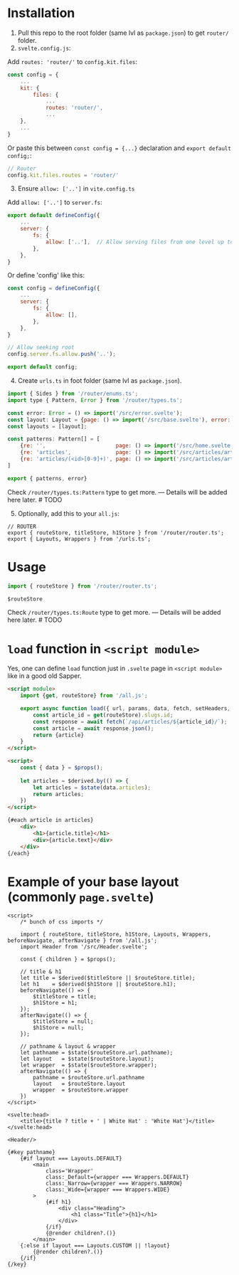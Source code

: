 # Installation

1. Pull this repo to the root folder (same lvl as `package.json`) to get `router/` folder.
2. `svelte.config.js`:

Add `routes: 'router/'` to `config.kit.files`:

```js
const config = {
    ...
    kit: {
        files: {
            ...
            routes: 'router/',
            ...
    },
    ...
}
```

Or paste this between `const config = {...}` declaration and `export default config;`:

```js
// Router
config.kit.files.routes = 'router/'
```

3. Ensure `allow: ['..']` in `vite.config.ts`
   
Add `allow: ['..']` to `server.fs`:

```js
export default defineConfig({
	...
    server: {
        fs: {
            allow: ['..'],  // Allow serving files from one level up to the project root
        },
    },
}
```

Or define 'config' like this:

```js
const config = defineConfig({
	...
    server: {
        fs: {
            allow: [],
        },
    },
}

// Allow seeking root
config.server.fs.allow.push('..');

export default config;
```

4. Create `urls.ts` in foot folder (same lvl as `package.json`).

```js
import { Sides } from '/router/enums.ts';
import type { Pattern, Error } from '/router/types.ts';

const error: Error = () => import('/src/error.svelte');
const layout: Layout = {page: () => import('/src/base.svelte'), error: error};
const layouts = [layout];

const patterns: Pattern[] = [
    {re: '',                      page: () => import('/src/home.svelte'), layouts},
    {re: 'articles',              page: () => import('/src/articles/articles.svelte'), layouts},
    {re: 'articles/(<id>[0-9]+)', page: () => import('/src/articles/article.svelte'), layouts},
]

export { patterns, error}
```

Check `/router/types.ts:Pattern` type to get more.
— Details will be added here later.  # TODO

5. Optionally, add this to your `all.js`:

```
// ROUTER
export { routeStore, titleStore, h1Store } from '/router/router.ts';
export { Layouts, Wrappers } from '/urls.ts';
```

# Usage

```js
import { routeStore } from '/router/router.ts';

$routeStore
```

Check `/router/types.ts:Route` type to get more.
— Details will be added here later.  # TODO

# `load` function in `<script module>`

Yes, one can define `load` function just in `.svelte` page in `<script module>` like in a good old Sapper.

```html
<script module>
    import {get, routeStore} from '/all.js';

    export async function load({ url, params, data, fetch, setHeaders, depends, parent, untrack}) {
        const article_id = get(routeStore).slugs.id;
        const response = await fetch(`/api/articles/${article_id}/`);
        const article = await response.json();
        return {article}
    }
</script>

<script>
    const { data } = $props();
    
    let articles = $derived.by(() => {
        let articles = $state(data.articles);
        return articles;
    }) 
</script>

{#each article in articles}
    <div>
        <h1>{article.title}</h1>
        <div>{article.text}</div>
    </div>
{/each}
```

# Example of your base layout (commonly `page.svelte`)

```
<script>
    /* bunch of css imports */

    import { routeStore, titleStore, h1Store, Layouts, Wrappers, beforeNavigate, afterNavigate } from '/all.js';
    import Header from '/src/Header.svelte';

    const { children } = $props();

    // title & h1
    let title = $derived($titleStore || $routeStore.title);
    let h1    = $derived($h1Store || $routeStore.h1);
    beforeNavigate(() => {
        $titleStore = title;
        $h1Store = h1;
    });
    afterNavigate(() => {
        $titleStore = null;
        $h1Store = null;
    });

    // pathname & layout & wrapper
    let pathname = $state($routeStore.url.pathname);
    let layout   = $state($routeStore.layout);
    let wrapper  = $state($routeStore.wrapper);
    afterNavigate(() => {
        pathname = $routeStore.url.pathname
        layout   = $routeStore.layout
        wrapper  = $routeStore.wrapper
    })
</script>

<svelte:head>
    <title>{title ? title + ' | White Hat' : 'White Hat'}</title>
</svelte:head>

<Header/>

{#key pathname}
    {#if layout === Layouts.DEFAULT}
        <main
            class='Wrapper'
            class:_Default={wrapper === Wrappers.DEFAULT}
            class:_Narrow={wrapper === Wrappers.NARROW}
            class:_Wide={wrapper === Wrappers.WIDE}
        >
            {#if h1}
                <div class="Heading">
                    <h1 class="Title">{h1}</h1>
                </div>
            {/if}
            {@render children?.()}
        </main>
    {:else if layout === Layouts.CUSTOM || !layout}
        {@render children?.()}
    {/if}
{/key}
```